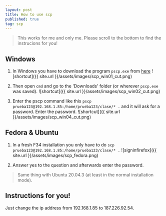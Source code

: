 ```yaml
---
layout: post
title: How to use scp
published: true
tag: scp
---
```


> This works for me and only me. Please scroll to the bottom to find the instrucions for you!

## Windows  

1. In Windows you have to download the program `pscp.exe` from [here](https://www.chiark.greenend.org.uk/~sgtatham/putty/latest.html)
![shortcut]({{ site.url }}/assets/images/scp_win01_cut.png)

2. Then open `cmd` and go to the 'Downloads' folder (or wherever `pscp.exe` was saved).
![shortcut]({{ site.url }}/assets/images/scp_win02_cut.png)

3. Enter the pscp command like this `pscp prueba123@192.168.1.85:/home/prueba123/clase/* .` and it will ask for a password. Enter the password.
![shortcut]({{ site.url }}/assets/images/scp_win04_cut.png)


## Fedora & Ubuntu
1. In a fresh F34 installation you only have to do `scp prueba123@192.168.1.85:/home/prueba123/clase/* .`
![signinfirefox]({{ site.url }}/assets/images/scp_fedora.png)

2. Answer yes to the question and afterwards enter the password.
> Same thing with Ubuntu 20.04.3 (at least in the normal installation mode).

## Instructions for you!
Just change the ip address from 192.168.1.85 to 187.226.92.54.

 
